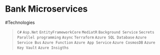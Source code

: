 # Bank Microservices 

#Technologies

> `C#` `Asp.Net` `EntityFrameworkCore` `MediatR` `Background Service` `Secrets` `Parallel programming` `Async` `Terraform`
> `Azure SQL Database` `Azure Service Bus` `Azure Function` `Azure App Service` `Azure CosmosDB` `Azure Key Vault` `Azure Insigths`

